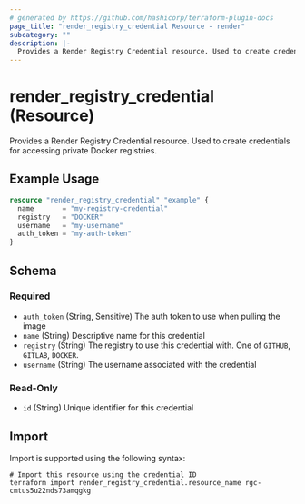 ```yaml
---
# generated by https://github.com/hashicorp/terraform-plugin-docs
page_title: "render_registry_credential Resource - render"
subcategory: ""
description: |-
  Provides a Render Registry Credential resource. Used to create credentials for accessing private Docker registries.
---
```


# render_registry_credential (Resource)

Provides a Render Registry Credential resource. Used to create credentials for accessing private Docker registries.

## Example Usage

```terraform
resource "render_registry_credential" "example" {
  name       = "my-registry-credential"
  registry   = "DOCKER"
  username   = "my-username"
  auth_token = "my-auth-token"
}
```

<!-- schema generated by tfplugindocs -->
## Schema

### Required

- `auth_token` (String, Sensitive) The auth token to use when pulling the image
- `name` (String) Descriptive name for this credential
- `registry` (String) The registry to use this credential with. One of `GITHUB`, `GITLAB`, `DOCKER`.
- `username` (String) The username associated with the credential

### Read-Only

- `id` (String) Unique identifier for this credential

## Import

Import is supported using the following syntax:

```shell
# Import this resource using the credential ID
terraform import render_registry_credential.resource_name rgc-cmtus5u22nds73amqgkg
```
